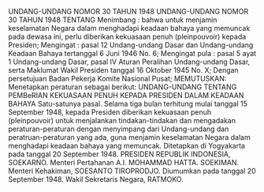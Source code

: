  UNDANG-UNDANG NOMOR 30 TAHUN 1948 UNDANG-UNDANG NOMOR 30 TAHUN 1948 TENTANG
Menimbang :
 bahwa untuk menjamin keselamatan Negara dalam menghadapi keadaan bahaya yang memuncak pada dewasa ini, perlu diberikan kekuasaan penuh (pleinpouvoir) kepada Presiden;
Mengingat :
 pasal 12 Undang-undang Dasar dan Undang-undang Keadaan Bahaya tertanggal 6 Juni 1946 No. 6; Mengingat pula : pasal 5 ayat 1 Undang-undang Dasar, pasal IV Aturan Peralihan Undang-undang Dasar, serta Maklumat Wakil Presiden tanggal 16 Oktober 1945 No. X; Dengan persetujuan Badan Pekerja Komite Nasional Pusat;
MEMUTUSKAN:
 Menetapkan peraturan sebagai berikut: UNDANG-UNDANG TENTANG PEMBeRIAN KEKUASAAN PENUH KEPADA PRESIDEN DALAM KEADAAN BAHAYA Satu-satunya pasal. Selama tiga bulan terhitung mulai tanggal 15 September 1948, kepada Presiden diberikan kekuasaan penuh (pleinpouvoir) untuk menjalankan tindakan-tindakan dan mengadakan peraturan-peraturan dengan menyimpang dari Undang-undang dan peratruan-peraturan yang ada, guna menjamin keselamatan Negara dalam menghadapi keadaan bahaya yang memuncak. Ditetapkan di Yogyakarta pada tanggal 20 September 1948. PRESIDEN REPUBLIK INDONESIA, SOEKARNO. Menteri Pertahanan A.I. MOHAMMAD HATTA. SOEKIMAN. Menteri Kehakiman, SOESANTO TIROPRODJO. Diumumkan pada tanggal 20 September 1948. Wakil Sekretaris Negara, RATMOKO.